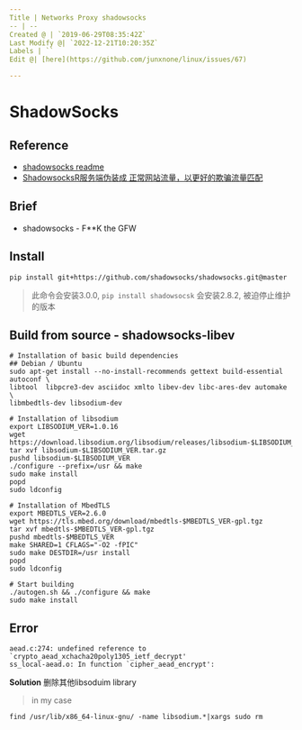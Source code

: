 ```yaml
---
Title | Networks Proxy shadowsocks
-- | --
Created @ | `2019-06-29T08:35:42Z`
Last Modify @| `2022-12-21T10:20:35Z`
Labels | ``
Edit @| [here](https://github.com/junxnone/linux/issues/67)

---
```


# ShadowSocks

## Reference
- [shadowsocks readme](https://github.com/shadowsocks/shadowsocks/tree/master#install)
- [ShadowsocksR服务端伪装成 正常网站流量，以更好的欺骗流量匹配](https://doubibackup.com/hi10k-7p-5.html)

## Brief
- shadowsocks - F**K the GFW

## Install
```
pip install git+https://github.com/shadowsocks/shadowsocks.git@master
```
> 此命令会安装3.0.0, `pip install shadowsocsk` 会安装2.8.2, 被迫停止维护的版本

## Build from source -  shadowsocks-libev
```
# Installation of basic build dependencies
## Debian / Ubuntu
sudo apt-get install --no-install-recommends gettext build-essential autoconf \
libtool  libpcre3-dev asciidoc xmlto libev-dev libc-ares-dev automake \
libmbedtls-dev libsodium-dev

# Installation of libsodium
export LIBSODIUM_VER=1.0.16
wget https://download.libsodium.org/libsodium/releases/libsodium-$LIBSODIUM_VER.tar.gz
tar xvf libsodium-$LIBSODIUM_VER.tar.gz
pushd libsodium-$LIBSODIUM_VER
./configure --prefix=/usr && make
sudo make install
popd
sudo ldconfig

# Installation of MbedTLS
export MBEDTLS_VER=2.6.0
wget https://tls.mbed.org/download/mbedtls-$MBEDTLS_VER-gpl.tgz
tar xvf mbedtls-$MBEDTLS_VER-gpl.tgz
pushd mbedtls-$MBEDTLS_VER
make SHARED=1 CFLAGS="-O2 -fPIC"
sudo make DESTDIR=/usr install
popd
sudo ldconfig

# Start building
./autogen.sh && ./configure && make
sudo make install
```

## Error
```
aead.c:274: undefined reference to `crypto_aead_xchacha20poly1305_ietf_decrypt'
ss_local-aead.o: In function `cipher_aead_encrypt':
```
**Solution**
删除其他libsoduim library
> in my case
```
find /usr/lib/x86_64-linux-gnu/ -name libsodium.*|xargs sudo rm
```
